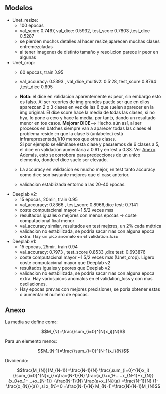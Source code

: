 Modelos
---
- Unet_resize:
    - 100 epocas
    - val_score 0.7467, val_dice: 0.5932, test_score 0.7803 ,test_dice 0.5287
    - se pierden muchos detalles al hacer resize,aparecen muchas clases entremezcladas
    - al tener imagenes de distinto tamaño y resolucion parece ir peor en algunas
- Unet_crop:
    - 60 epocas, train 0.95
    - val_accuracy: 0.8393 , val_dice_multiv2: 0.5128, test_score 0.8764 ,test_dice 0.695
    - **Nota**: el dice en validacion aparentemente es peor, sin embargo esto es falso. Al ser recortes de img grandes 
    puede ser que en ellos aparezcan 2 o 3 clases en vez de las 6 que suelen aparecer en la img original. El dice score hace la media
    de todas las clases, si no hya, lo pone a cero y hace la media, por tanto, dando un resultado menor en tos casos. **Mejorar DICE**--> Hecho,
    aún así, al ser procesos en batches siempre van a aparecer todas las clases el problema reside en que la clase 5 (unlabeled) está infrarepresentada,1/10
    menos que otras clases.     
Si por ejemplo se eliminase esta clase y pasasemos de 6 clases a 5, el dice en validacion aumentaria a 0.61 y en test a 0.83. Ver [Anexo](Anexo). Además, esto se corrobora para predecciones de un unico elemento, donde el dice suele ser elevado.
    
    - La accuracy en validacion es mucho mejor, en test tanto accuracy como dice son bastante mejores que el caso anterior.
    - validacion estabilizada entorno a las 20-40 epocas.
- Deeplab v2: 
    - 15 epocas, 20min, train 0.95
    - val_accuracy: 0.8366 , test_score 0.8966,dice test: 0.7141
    - coste computacional mayor ~1.5/2 veces mas
    - resultados iguales o mejores con menos epocas -> coste computacional final menor
    - val_accuracy similar, resultados en test mejores, un 2% cada métrica
    - validacion no estabilizada, se podria sacar mas con alguna epoca extra. Hay un pico anomalo en el validation_loss
- Deeplab v1: 
    - 15 epocas, 25min, train 0.94
    - val_accuracy: 0.7973 , test_score 0.8533 ,dice test: 0.693876
    - coste computacional mayor ~1.5/2 veces mas (Unet_crop). Ligero coste computacional mayor que Deeplab v2
    - resultados iguales y peores que Deeplab v2
    - validacion no estabilizada, se podria sacar mas con alguna epoca extra. Hay varios picos anomalos en el validation_loss y con mas oscilaciones.
    - Hay epocas previas con mejores precisiones, se poría obtener estas o aumentar el numero de epocas.


Anexo
---
La media se define como:        
```math
M_{N}=\frac{\sum_{i=0}^{N}x_i}{N}
```
Para un elemento menos:
```math
M_{N-1}=\frac{\sum_{i=0}^{N-1}x_i}{N}
```
Dividiendo:
```math
frac{M_{N}}{M_{N-1}}=\frac{N-1}{N} \frac{\sum_{i=0}^{N}x_i}{\sum_{i=0}^{N}x_i}     
                    =\frac{N-1}{N} \frac{x_0+x_1+...+x_{N-1}+x_{N}}{x_0+x_1+...+x_{N-1}}      
                    =\frac{N-1}{N} \frac{a+x_{N}}{a}
                    =\frac{N-1}{N} (1-\frac{x_{N}}{a})   ,si x_{N}=0
                    =\frac{N-1}{N}       
M_{N-1}=\frac{N}{N-1}M_{N}
```